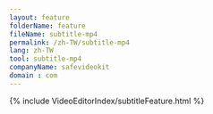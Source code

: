 ```yaml
---
layout: feature
folderName: feature
fileName: subtitle-mp4
permalink: /zh-TW/subtitle-mp4
lang: zh-TW
tool: subtitle-mp4
companyName: safevideokit
domain : com
---
```


{% include VideoEditorIndex/subtitleFeature.html %}

   